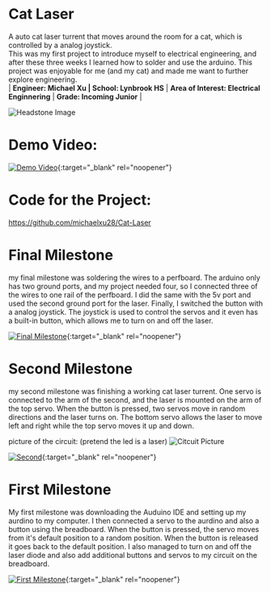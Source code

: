 ﻿# Cat Laser
 A auto cat laser turrent that moves around the room for a cat, which is controlled by a analog joystick.    
This was my first project to introduce myself to electrical engineering, and after these three weeks I learned how to solder and use the arduino. This project was enjoyable for me (and my cat) and made me want to further explore engineering.   
| **Engineer: Michael Xu  | School: Lynbrook HS** | **Area of Interest: Electrical Enginnering** | **Grade: Incoming Junior** |

![Headstone Image](https://cdn.discordapp.com/attachments/762764107191156779/860617834366238780/image0.jpg)
  
# Demo Video:
[![Demo Video](https://cdn.discordapp.com/attachments/501260125731028994/862438682706313256/Screen_Shot_2021-07-07_at_2.03.13_PM.png )](https://www.youtube.com/watch?v=AGEDjoDWGVE "Demo Night Video"){:target="_blank" rel="noopener"}
# Code for the Project:  
https://github.com/michaelxu28/Cat-Laser   

# Final Milestone
my final milestone was soldering the wires to a perfboard. The arduino only has two ground ports, and my project needed four, so I connected three of the wires to one rail of the perfboard. I did the same with the 5v port and used the second ground port for the laser. Finally, I switched the button with a analog joystick. The joystick is used to control the servos and it even has a built-in button, which allows me to turn on and off the laser. 

[![Final Milestone](https://cdn.discordapp.com/attachments/501260125731028994/862438682706313256/Screen_Shot_2021-07-07_at_2.03.13_PM.png )](https://www.youtube.com/watch?v=ookglHMfglg "Final Milestone"){:target="_blank" rel="noopener"}

# Second Milestone
my second milestone was finishing a working cat laser turrent. One servo is connected to the arm of the second, and the laser is mounted on the arm of the top servo. When the button is pressed, two servos move in random directions and the laser turns on. The bottom servo allows the laser to move left and right while the top servo moves it up and down.  
  
picture of the circuit: (pretend the led is a laser)
![Citcuit Picture](https://cdn.discordapp.com/attachments/768950025471918110/858089600447021066/Screen_Shot_2021-06-25_at_1.59.19_PM.png)
  
    
      
        
          
            
            
[![Second](https://cdn.discordapp.com/attachments/501260125731028994/862438682706313256/Screen_Shot_2021-07-07_at_2.03.13_PM.png)](https://www.youtube.com/watch?v=328fONESxTU "Second Milestone"){:target="_blank" rel="noopener"}
# First Milestone
  

My first milestone was downloading the Auduino IDE and setting up my aurdino to my computer. I then connected a servo to the aurdino and also a button using the breadboard. When the button is pressed, the servo moves from it's default position to a random position. When the button is released it goes back to the default position. I also managed to turn on and off the laser diode and also add additional buttons and servos to my circuit on the breadboard. 

[![First Milestone](https://cdn.discordapp.com/attachments/501260125731028994/862438682706313256/Screen_Shot_2021-07-07_at_2.03.13_PM.png)](https://youtu.be/UzFh56dkveo "First Milestone"){:target="_blank" rel="noopener"}

